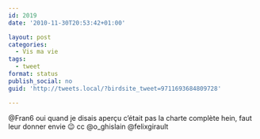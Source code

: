 ```yaml
---
id: 2019
date: '2010-11-30T20:53:42+01:00'

layout: post
categories:
  - Vis ma vie
tags:
  - tweet
format: status
publish_social: no
guid: 'http://tweets.local/?birdsite_tweet=9711693684809728'

---
```


@Fran6 oui quand je disais aperçu c’était pas la charte complète hein, faut leur donner envie 😉 cc @o\_ghislain @felixgirault